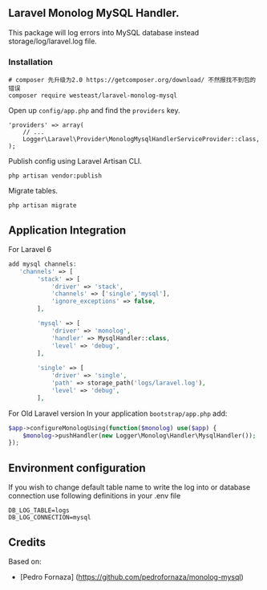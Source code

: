 ## Laravel Monolog MySQL Handler.

This package will log errors into MySQL database instead storage/log/laravel.log file.

### Installation

~~~
# composer 先升级为2.0 https://getcomposer.org/download/ 不然报找不到包的错误
composer require westeast/laravel-monolog-mysql
~~~

Open up `config/app.php` and find the `providers` key.

~~~
'providers' => array(
    // ...
    Logger\Laravel\Provider\MonologMysqlHandlerServiceProvider::class,
);
~~~

Publish config using Laravel Artisan CLI.

~~~
php artisan vendor:publish
~~~

Migrate tables.

~~~
php artisan migrate
~~~

## Application Integration
For Laravel 6
~~~php
add mysql channels:
   'channels' => [
        'stack' => [
            'driver' => 'stack',
            'channels' => ['single','mysql'],
            'ignore_exceptions' => false,
        ],

        'mysql' => [
            'driver' => 'monolog',
            'handler' => MysqlHandler::class,
            'level' => 'debug',
        ],
        
        'single' => [
            'driver' => 'single',
            'path' => storage_path('logs/laravel.log'),
            'level' => 'debug',
        ],

~~~


For Old Laravel version In your application `bootstrap/app.php` add:

~~~php
$app->configureMonologUsing(function($monolog) use($app) {
    $monolog->pushHandler(new Logger\Monolog\Handler\MysqlHandler());
});
~~~

## Environment configuration

If you wish to change default table name to write the log into or database connection use following definitions in your .env file

~~~
DB_LOG_TABLE=logs
DB_LOG_CONNECTION=mysql
~~~

## Credits

Based on:

- [Pedro Fornaza] (https://github.com/pedrofornaza/monolog-mysql)
